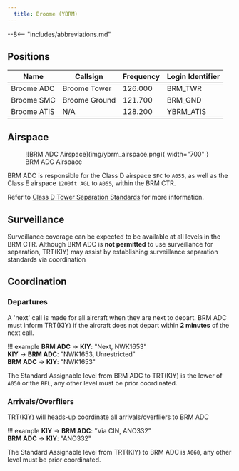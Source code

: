 ```yaml
---
  title: Broome (YBRM)
---
```


--8<-- "includes/abbreviations.md"

## Positions
| Name | Callsign | Frequency | Login Identifier |
| ---- | -------- | --------- | ---------------- |
| Broome ADC | Broome Tower | 126.000 | BRM_TWR |
| Broome SMC | Broome Ground | 121.700 | BRM_GND |
| Broome ATIS | N/A | 128.200 | YBRM_ATIS |

## Airspace
<figure markdown>
![BRM ADC Airspace](img/ybrm_airspace.png){ width="700" }
  <figcaption>BRM ADC Airspace</figcaption>
</figure>

BRM ADC is responsible for the Class D airspace `SFC` to `A055`, as well as the Class E airspace `1200ft AGL` to `A055`, within the BRM CTR.

Refer to [Class D Tower Separation Standards](../../../separation-standards/classd) for more information.

## Surveillance
Surveillance coverage can be expected to be available at all levels in the BRM CTR. Although BRM ADC is **not permitted** to use surveillance for separation, TRT(KIY) may assist by establishing surveillance separation standards via coordination

## Coordination
### Departures
A 'next' call is made for all aircraft when they are next to depart. BRM ADC must inform TRT(KIY) if the aircraft does not depart within **2 minutes** of the next call.

!!! example
    <span class="hotline">**BRM ADC** -> **KIY**</span>: "Next, NWK1653"  
    <span class="hotline">**KIY** -> **BRM ADC**</span>: "NWK1653, Unrestricted"  
    <span class="hotline">**BRM ADC** -> **KIY**</span>: "NWK1653"

The Standard Assignable level from BRM ADC to TRT(KIY) is the lower of `A050` or the `RFL`, any other level must be prior coordinated.

### Arrivals/Overfliers
TRT(KIY) will heads-up coordinate all arrivals/overfliers to BRM ADC

!!! example
    <span class="hotline">**KIY** -> **BRM ADC**</span>: "Via CIN, ANO332”  
    <span class="hotline">**BRM ADC** -> **KIY**</span>: "ANO332"  

The Standard Assignable level from TRT(KIY) to BRM ADC is `A060`, any other level must be prior coordinated.
